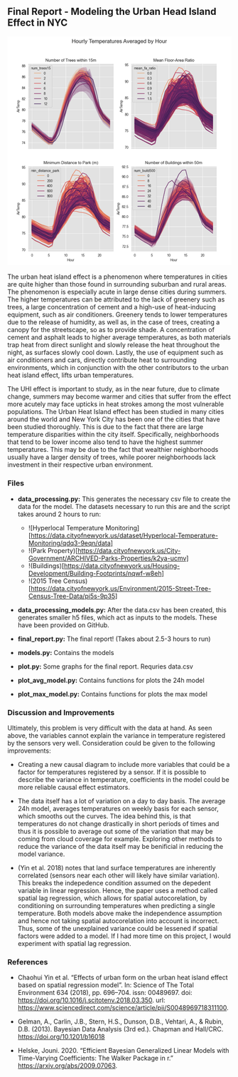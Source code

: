 ## Final Report - Modeling the Urban Head Island Effect in NYC

<img src="misc/graph.png">

The urban heat island effect is a phenomenon where temperatures in cities are quite higher than those found in surrounding suburban and rural areas. The phenomenon is especially acute in large dense cities during summers. The higher temperatures can be attributed to the lack of greenery such as trees, a large concentration of cement and a high-use of heat-inducing equipment, such as air conditioners. Greenery tends to lower temperatures due to the release of humidity, as well as, in the case of trees, creating a canopy for the streetscape, so as to provide shade. A concentration of cement and asphalt leads to higher average temperatures, as both materials trap heat from direct sunlight and slowly release the heat throughout the night, as surfaces slowly cool down. Lastly, the use of equipment such as air conditioners and cars, directly contribute heat to surrounding environments, which in conjunction with the other contributors to the urban heat island effect, lifts urban temperatures.

The UHI effect is important to study, as in the near future, due to climate change, summers may become warmer and cities that suffer from the effect more acutely may face upticks in heat strokes among the most vulnerable populations. The Urban Heat Island effect has been studied in many cities around the world and New York City has been one of the cities that have been studied thoroughly. This is due to the fact that there are large temperature disparities within the city itself. Specifically, neighborhoods that tend to be lower income also tend to have the highest summer temperatures. This may be due to the fact that wealthier neighborhoods usually have a larger density of trees, while poorer neighborhoods lack investment in their respective urban environment. 

### Files

* **data_processing.py:** This generates the necessary csv file to create the data for the model. The datasets necessary to run this are and the script takes around 2 hours to run:
	* ![Hyperlocal Temperature Monitoring][https://data.cityofnewyork.us/dataset/Hyperlocal-Temperature-Monitoring/qdq3-9eqn/data]
	* !(Park Property)[https://data.cityofnewyork.us/City-Government/ARCHIVED-Parks-Properties/k2ya-ucmv]
	* !(Buildings)[https://data.cityofnewyork.us/Housing-Development/Building-Footprints/nqwf-w8eh]
	* !(2015 Tree Census)[https://data.cityofnewyork.us/Environment/2015-Street-Tree-Census-Tree-Data/pi5s-9p35]

* **data_processing_models.py:** After the data.csv has been created, this generates smaller h5 files, which act as inputs to the models. These have been provided on GitHub.
* **final_report.py:** The final report! (Takes about 2.5-3 hours to run)
* **models.py:** Contains the models
* **plot.py:** Some graphs for the final report. Requries data.csv
* **plot_avg_model.py:** Contains functions for plots the 24h model
* **plot_max_model.py:** Contains functions for plots the max model

### Discussion and Improvements
Ultimately, this problem is very difficult with the data at hand. As seen above, the variables cannot explain the variance in temperature registered by the sensors very well. Consideration could be given to the following improvements:

* Creating a new causal diagram to include more variables that could be a factor for temperatures registered by a sensor. If it is possible to describe the variance in temperature, coefficients in the model could be more reliable causal effect estimators.

* The data itself has a lot of variation on a day to day basis. The average 24h model, averages temperatures on weekly basis for each sensor, which smooths out the curves. The idea behind this, is that temperatures do not change drastically in short periods of times and thus it is possible to average out some of the variation that may be coming from cloud coverage for example. Exploring other methods to reduce the variance of the data itself may be benificial in reducing the model variance.

* (Yin et al. 2018) notes that land surface temperatures are inherently correlated (sensors near each other will likely have similar variation). This breaks the indepedence condition assumed on the depedent variable in linear regression. Hence, the paper uses a method called spatial lag regression, which allows for spatial autocorelation, by conditioning on surrounding temperatures when predicting a single temperature. Both models above make the independence assumption and hence not taking spatial autocorelation into account is incorrect. Thus, some of the unexplained variance could be lessened if spatial factors were added to a model. If I had more time on this project, I would experiment with spatial lag regression.

### References

* Chaohui Yin et al. “Effects of urban form on the urban heat island effect based on spatial regression model”. In: Science of The Total Environment 634 (2018), pp. 696–704. issn: 00489697. doi: https://doi.org/10.1016/j.scitotenv.2018.03.350. url: https://www.sciencedirect.com/science/article/pii/S0048969718311100.

* Gelman, A., Carlin, J.B., Stern, H.S., Dunson, D.B., Vehtari, A., & Rubin, D.B. (2013). Bayesian Data Analysis (3rd ed.). Chapman and Hall/CRC. https://doi.org/10.1201/b16018

* Helske, Jouni. 2020. “Efficient Bayesian Generalized Linear Models with Time-Varying Coefficients: The Walker Package in r.” https://arxiv.org/abs/2009.07063.